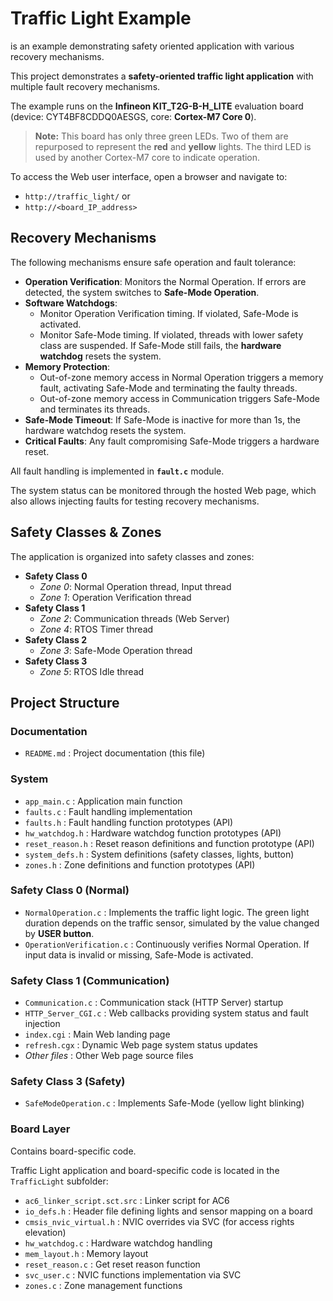 # Traffic Light Example
is an example demonstrating safety oriented application with various recovery mechanisms.

This project demonstrates a **safety-oriented traffic light application** with multiple fault recovery mechanisms.

The example runs on the **Infineon KIT_T2G-B-H_LITE** evaluation board (device: CYT4BF8CDDQ0AESGS, core: **Cortex-M7 Core 0**).

> **Note:** This board has only three green LEDs. Two of them are repurposed to represent the **red** and **yellow** lights. The third LED is used by another Cortex-M7 core to indicate operation.

To access the Web user interface, open a browser and navigate to:
- `http://traffic_light/` or
- `http://<board_IP_address>`

## Recovery Mechanisms
The following mechanisms ensure safe operation and fault tolerance:

- **Operation Verification**: Monitors the Normal Operation. If errors are detected, the system switches to **Safe-Mode Operation**.
- **Software Watchdogs**:
  - Monitor Operation Verification timing. If violated, Safe-Mode is activated.
  - Monitor Safe-Mode timing. If violated, threads with lower safety class are suspended. If Safe-Mode still fails, the **hardware watchdog** resets the system.
- **Memory Protection**:
  - Out-of-zone memory access in Normal Operation triggers a memory fault, activating Safe-Mode and terminating the faulty threads.
  - Out-of-zone memory access in Communication triggers Safe-Mode and terminates its threads.
- **Safe-Mode Timeout**: If Safe-Mode is inactive for more than 1s, the hardware watchdog resets the system.
- **Critical Faults**: Any fault compromising Safe-Mode triggers a hardware reset.

All fault handling is implemented in **`fault.c`** module.

The system status can be monitored through the hosted Web page, which also allows injecting faults for testing recovery mechanisms.

## Safety Classes & Zones
The application is organized into safety classes and zones:

- **Safety Class 0**
  - *Zone 0*: Normal Operation thread, Input thread
  - *Zone 1*: Operation Verification thread
- **Safety Class 1**
  - *Zone 2*: Communication threads (Web Server)
  - *Zone 4*: RTOS Timer thread
- **Safety Class 2**
  - *Zone 3*: Safe-Mode Operation thread
- **Safety Class 3**
  - *Zone 5*: RTOS Idle thread

## Project Structure

### Documentation
- `README.md` : Project documentation (this file)

### System
- `app_main.c` : Application main function
- `faults.c` : Fault handling implementation
- `faults.h` : Fault handling function prototypes (API)
- `hw_watchdog.h` : Hardware watchdog function prototypes (API)
- `reset_reason.h` : Reset reason definitions and function prototype (API)
- `system_defs.h` : System definitions (safety classes, lights, button)
- `zones.h` : Zone definitions and function prototypes (API)

### Safety Class 0 (Normal)
- `NormalOperation.c` : Implements the traffic light logic. The green light duration depends on the traffic sensor, simulated by the value changed by **USER button**.
- `OperationVerification.c` : Continuously verifies Normal Operation. If input data is invalid or missing, Safe-Mode is activated.

### Safety Class 1 (Communication)
- `Communication.c` : Communication stack (HTTP Server) startup
- `HTTP_Server_CGI.c` : Web callbacks providing system status and fault injection
- `index.cgi` : Main Web landing page
- `refresh.cgx` : Dynamic Web page system status updates
- *Other files* : Other Web page source files

### Safety Class 3 (Safety)
- `SafeModeOperation.c` : Implements Safe-Mode (yellow light blinking)

### Board Layer
Contains board-specific code.

Traffic Light application and board-specific code is located in the `TrafficLight` subfolder:
- `ac6_linker_script.sct.src` : Linker script for AC6
- `io_defs.h` : Header file defining lights and sensor mapping on a board
- `cmsis_nvic_virtual.h` : NVIC overrides via SVC (for access rights elevation)
- `hw_watchdog.c` : Hardware watchdog handling
- `mem_layout.h` : Memory layout
- `reset_reason.c` : Get reset reason function
- `svc_user.c` : NVIC functions implementation via SVC
- `zones.c` : Zone management functions
